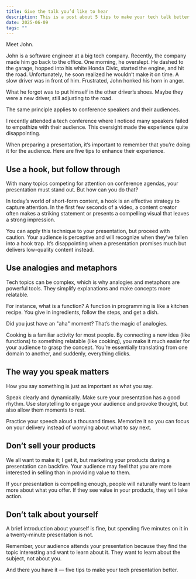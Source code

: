 ```yaml
---
title: Give the talk you’d like to hear
description: This is a post about 5 tips to make your tech talk better.
date: 2025-06-09
tags: ""
---
```


Meet John.

John is a software engineer at a big tech company. Recently, the company made him go back to the office. One morning, he overslept. He dashed to the garage, hopped into his white Honda Civic, started the engine, and hit the road. Unfortunately, he soon realized he wouldn’t make it on time. A slow driver was in front of him. Frustrated, John honked his horn in anger.

What he forgot was to put himself in the other driver’s shoes. Maybe they were a new driver, still adjusting to the road.

The same principle applies to conference speakers and their audiences.

I recently attended a tech conference where I noticed many speakers failed to empathize with their audience. This oversight made the experience quite disappointing.

When preparing a presentation, it’s important to remember that you’re doing it for the audience. Here are five tips to enhance their experience.

## Use a hook, but follow through
With many topics competing for attention on conference agendas, your presentation must stand out. But how can you do that?

In today’s world of short-form content, a hook is an effective strategy to capture attention.
In the first few seconds of a video, a content creator often makes a striking statement or presents a compelling visual that leaves a strong impression.

You can apply this technique to your presentation, but proceed with caution. Your audience is perceptive and will recognize when they’ve fallen into a hook trap. It’s disappointing when a presentation promises much but delivers low-quality content instead.

## Use analogies and metaphors 
Tech topics can be complex, which is why analogies and metaphors are powerful tools. They simplify explanations and make concepts more relatable.

For instance, what is a function? A function in programming is like a kitchen recipe. You give in ingredients, follow the steps, and get a dish. 

Did you just have an "aha" moment? That’s the magic of analogies.

Cooking is a familiar activity for most people. By connecting a new idea (like functions) to something relatable (like cooking), you make it much easier for your audience to grasp the concept. You’re essentially translating from one domain to another, and suddenly, everything clicks.

## The way you speak matters 
How you say something is just as important as what you say. 

Speak clearly and dynamically. Make sure your presentation has a good rhythm. Use storytelling to engage your audience and provoke thought, but also allow them moments to rest. 

Practice your speech aloud a thousand times. Memorize it so you can focus on your delivery instead of worrying about what to say next.

## Don’t sell your products 
We all want to make it; I get it, but marketing your products during a presentation can backfire. Your audience may feel that you are more interested in selling than in providing value to them. 

If your presentation is compelling enough, people will naturally want to learn more about what you offer. If they see value in your products, they will take action.

## Don’t talk about yourself
A brief introduction about yourself is fine, but spending five minutes on it in a twenty-minute presentation is not. 

Remember, your audience attends your presentation because they find the topic interesting and want to learn about it. They want to learn about the subject, not about you.

And there you have it — five tips to make your tech presentation better.